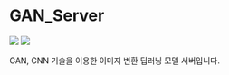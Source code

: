 # GAN_Server
<p>
  <img src="https://img.shields.io/badge/TensorFlow-FF6F00?style=for-the-badge&logo=tensorflow&logoColor=white">
  <img src="https://img.shields.io/badge/Pytorch-EE4C2C?style=for-the-badge&logo=Pytorch&logoColor=white">
</p>
GAN, CNN 기술을 이용한 이미지 변환 딥러닝 모델 서버입니다.
